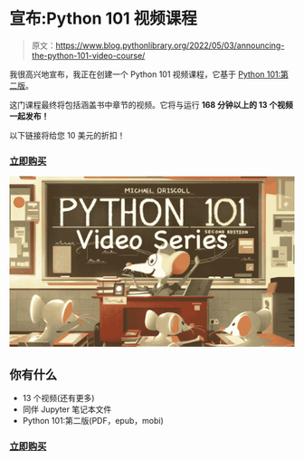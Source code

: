 # 宣布:Python 101 视频课程

> 原文：<https://www.blog.pythonlibrary.org/2022/05/03/announcing-the-python-101-video-course/>

我很高兴地宣布，我正在创建一个 Python 101 视频课程，它基于 [Python 101:第二版](https://leanpub.com/py101)。

这门课程最终将包括涵盖书中章节的视频。它将与运行 **168 分钟以上的 **13 个视频**一起发布！**

以下链接将给您 10 美元的折扣！

### [立即购买](https://driscollis.gumroad.com/l/pyvideo101/tenoff)

[![Python 101 Video Series](img/526f6cadddcd36248504b8063ba10f2a.png)](https://driscollis.gumroad.com/l/pyvideo101/tenoff)

## 你有什么

*   13 个视频(还有更多)
*   同伴 Jupyter 笔记本文件
*   Python 101:第二版(PDF，epub，mobi)

### [立即购买](https://driscollis.gumroad.com/l/pyvideo101/tenoff)